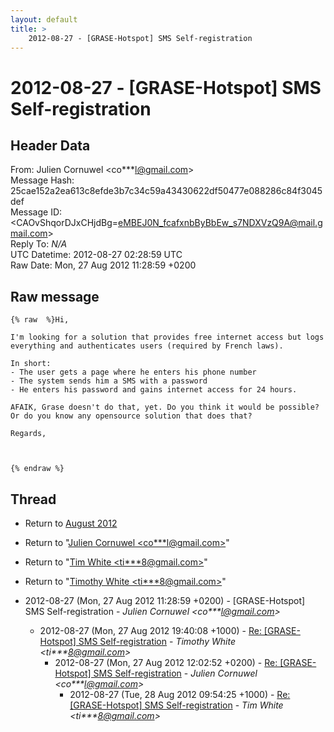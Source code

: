 ```yaml
---
layout: default
title: >
    2012-08-27 - [GRASE-Hotspot] SMS Self-registration
---
```


# 2012-08-27 - [GRASE-Hotspot] SMS Self-registration

## Header Data

From: Julien Cornuwel \<co***l@gmail.com\><br>
Message Hash: 25cae152a2ea613c8efde3b7c34c59a43430622df50477e088286c84f3045def<br>
Message ID: \<CAOvShqorDJxCHjdBg=eMBEJ0N_fcafxnbByBbEw_s7NDXVzQ9A@mail.gmail.com\><br>
Reply To: _N/A_<br>
UTC Datetime: 2012-08-27 02:28:59 UTC<br>
Raw Date: Mon, 27 Aug 2012 11:28:59 +0200<br>

## Raw message

```
{% raw  %}Hi,

I'm looking for a solution that provides free internet access but logs
everything and authenticates users (required by French laws).

In short:
- The user gets a page where he enters his phone number
- The system sends him a SMS with a password
- He enters his password and gains internet access for 24 hours.

AFAIK, Grase doesn't do that, yet. Do you think it would be possible?
Or do you know any opensource solution that does that?

Regards,



{% endraw %}
```

## Thread

+ Return to [August 2012](/archive/2012/08)

+ Return to "[Julien Cornuwel <co***l<span>@</span>gmail.com>](/authors/co___l_at_gmail_com)"
+ Return to "[Tim White <ti***8<span>@</span>gmail.com>](/authors/ti___8_at_gmail_com)"
+ Return to "[Timothy White <ti***8<span>@</span>gmail.com>](/authors/ti___8_at_gmail_com)"

+ 2012-08-27 (Mon, 27 Aug 2012 11:28:59 +0200) - [GRASE-Hotspot] SMS Self-registration - _Julien Cornuwel \<co***l@gmail.com\>_
  + 2012-08-27 (Mon, 27 Aug 2012 19:40:08 +1000) - [Re: [GRASE-Hotspot] SMS Self-registration](/archive/2012/08/f270d0c242d49413f5e1173b0b37c155459281515053ac243b7dd8d9cdb0d6d5) - _Timothy White \<ti***8@gmail.com\>_
    + 2012-08-27 (Mon, 27 Aug 2012 12:02:52 +0200) - [Re: [GRASE-Hotspot] SMS Self-registration](/archive/2012/08/16852b8e549b6538b5d05b68f8451aefb1796a7b4e4bd130d8f1c02a2da1c28b) - _Julien Cornuwel \<co***l@gmail.com\>_
      + 2012-08-27 (Tue, 28 Aug 2012 09:54:25 +1000) - [Re: [GRASE-Hotspot] SMS Self-registration](/archive/2012/08/c21a1cf3dd1f9dc42e2b41cfea7110ecd918257101d6f631fdb88baf321e3a01) - _Tim White \<ti***8@gmail.com\>_


